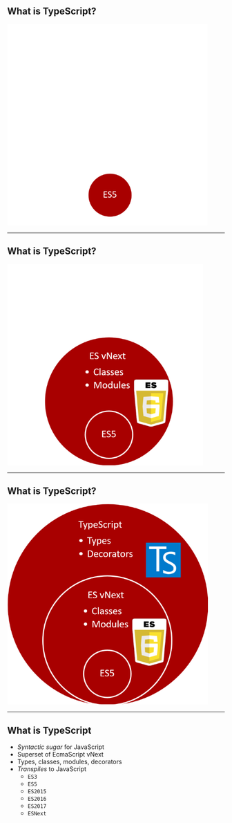 <!-- .element data-transition="slide-in fade-out"-->

## What is TypeScript?

![es5](resources/es5.png)

---

<!-- .element data-transition="fade-in fade-out"-->

## What is TypeScript?

![esvnext](resources/es5-esvnext.png)

---

<!-- .element data-transition="fade-in fade-out"-->

## What is TypeScript?

![typescript](resources/es5-esvnext-typescript.png)

---

<!-- .element data-transition="fade-in slide-out"-->

## What is TypeScript

* *Syntactic sugar* for JavaScript
* Superset of EcmaScript vNext
* Types, classes, modules, decorators
* *Transpiles* to JavaScript
    * `ES3`
    * `ES5`
    * `ES2015`
    * `ES2016`
    * `ES2017`
    * `ESNext`
